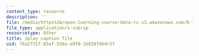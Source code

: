 ```yaml
---
content_type: resource
description: ''
file: /media/https%3A/open-learning-course-data-rc.s3.amazonaws.com/8-701-introduction-to-nuclear-and-particle-physics-fall-2020/76a2731f85af550aa9f03a62874b4c5f_4H0EHje2QbQ.vtt
file_type: application/x-subrip
resourcetype: Other
title: 3play caption file
uid: 76a2731f-85af-550a-a9f0-3a62874b4c5f
---
```

